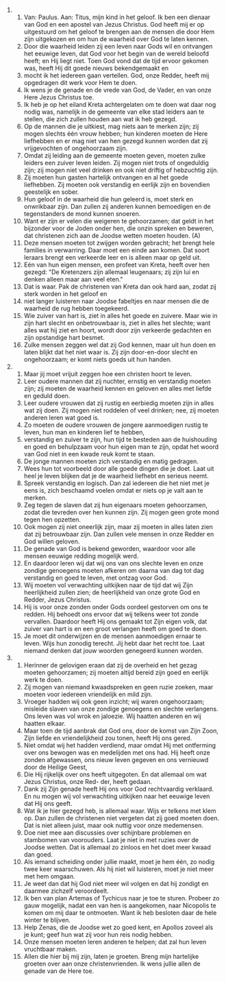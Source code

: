 <ol>
  <li>
    <ol>
      <li>Van: Paulus. Aan: Titus, mijn kind in het geloof. Ik ben een dienaar van God en een apostel van Jezus Christus. God heeft mij er op uitgestuurd om het geloof te brengen aan de mensen die door Hem zijn uitgekozen en om hun de waarheid over God te laten kennen.</li>
      <li>Door die waarheid leiden zij een leven naar Gods wil en ontvangen het eeuwige leven, dat God voor het begin van de wereld beloofd heeft; en Hij liegt niet. Toen God vond dat de tijd ervoor gekomen was, heeft Hij dit goede nieuws bekendgemaakt en</li>
      <li>mocht ik het iedereen gaan vertellen. God, onze Redder, heeft mij opgedragen dit werk voor Hem te doen.</li>
      <li>Ik wens je de genade en de vrede van God, de Vader, en van onze Here Jezus Christus toe.</li>
      <li>Ik heb je op het eiland Kreta achtergelaten om te doen wat daar nog nodig was, namelijk in de gemeente van elke stad leiders aan te stellen, die zich zullen houden aan wat ik heb gezegd.</li>
      <li>Op de mannen die je uitkiest, mag niets aan te merken zijn; zij mogen slechts één vrouw hebben; hun kinderen moeten de Here liefhebben en er mag niet van hen gezegd kunnen worden dat zij vrijgevochten of ongehoorzaam zijn.</li>
      <li>Omdat zij leiding aan de gemeente moeten geven, moeten zulke leiders een zuiver leven leiden. Zij mogen niet trots of ongeduldig zijn; zij mogen niet veel drinken en ook niet driftig of hebzuchtig zijn.</li>
      <li>Zij moeten hun gasten hartelijk ontvangen en al het goede liefhebben. Zij moeten ook verstandig en eerlijk zijn en bovendien geestelijk en sober.</li>
      <li>Hun geloof in de waarheid die hun geleerd is, moet sterk en onwrikbaar zijn. Dan zullen zij anderen kunnen bemoedigen en de tegenstanders de mond kunnen snoeren.</li>
      <li>Want er zijn er velen die weigeren te gehoorzamen; dat geldt in het bijzonder voor de Joden onder hen, die onzin spreken en beweren, dat christenen zich aan de Joodse wetten moeten houden. (A)</li>
      <li>Deze mensen moeten tot zwijgen worden gebracht; het brengt hele families in verwarring. Daar moet een einde aan komen. Dat soort leraars brengt een verkeerde leer en is alleen maar op geld uit.</li>
      <li>Eén van hun eigen mensen, een profeet van Kreta, heeft over hen gezegd: "De Kretenzers zijn allemaal leugenaars; zij zijn lui en denken alleen maar aan veel eten."</li>
      <li>Dat is waar. Pak de christenen van Kreta dan ook hard aan, zodat zij sterk worden in het geloof en</li>
      <li>niet langer luisteren naar Joodse fabeltjes en naar mensen die de waarheid de rug hebben toegekeerd.</li>
      <li>Wie zuiver van hart is, ziet in alles het goede en zuivere. Maar wie in zijn hart slecht en onbetrouwbaar is, ziet in alles het slechte; want alles wat hij ziet en hoort, wordt door zijn verkeerde gedachten en zijn opstandige hart besmet.</li>
      <li>Zulke mensen zeggen wel dat zij God kennen, maar uit hun doen en laten blijkt dat het niet waar is. Zij zijn door-en-door slecht en ongehoorzaam; er komt niets goeds uit hun handen.</li>
    </ol>
  </li>
  <li>
    <ol>
      <li>Maar jij moet vrijuit zeggen hoe een christen hoort te leven.</li>
      <li>Leer oudere mannen dat zij nuchter, ernstig en verstandig moeten zijn; zij moeten de waarheid kennen en geloven en alles met liefde en geduld doen.</li>
      <li>Leer oudere vrouwen dat zij rustig en eerbiedig moeten zijn in alles wat zij doen. Zij mogen niet roddelen of veel drinken; nee, zij moeten anderen leren wat goed is.</li>
      <li>Zo moeten de oudere vrouwen de jongere aanmoedigen rustig te leven, hun man en kinderen lief te hebben,</li>
      <li>verstandig en zuiver te zijn, hun tijd te besteden aan de huishouding en goed en behulpzaam voor hun eigen man te zijn, opdat het woord van God niet in een kwade reuk komt te staan.</li>
      <li>De jonge mannen moeten zich verstandig en matig gedragen.</li>
      <li>Wees hun tot voorbeeld door alle goede dingen die je doet. Laat uit heel je leven blijken dat je de waarheid liefhebt en serieus neemt.</li>
      <li>Spreek verstandig en logisch. Dan zal iedereen die het niet met je eens is, zich beschaamd voelen omdat er niets op je valt aan te merken.</li>
      <li>Zeg tegen de slaven dat zij hun eigenaars moeten gehoorzamen, zodat die tevreden over hen kunnen zijn. Zij mogen geen grote mond tegen hen opzetten.</li>
      <li>Ook mogen zij niet oneerlijk zijn, maar zij moeten in alles laten zien dat zij betrouwbaar zijn. Dan zullen vele mensen in onze Redder en God willen geloven.</li>
      <li>De genade van God is bekend geworden, waardoor voor alle mensen eeuwige redding mogelijk werd.</li>
      <li>En daardoor leren wij dat wij ons van ons slechte leven en onze zondige genoegens moeten afkeren om daarna van dag tot dag verstandig en goed te leven, met ontzag voor God.</li>
      <li>Wij moeten vol verwachting uitkijken naar de tijd dat wij Zijn heerlijkheid zullen zien; de heerlijkheid van onze grote God en Redder, Jezus Christus.</li>
      <li>Hij is voor onze zonden onder Gods oordeel gestorven om ons te redden. Hij behoedt ons ervoor dat wij telkens weer tot zonde vervallen. Daardoor heeft Hij ons gemaakt tot Zijn eigen volk, dat zuiver van hart is en een groot verlangen heeft om goed te doen.</li>
      <li>Je moet dit onderwijzen en de mensen aanmoedigen ernaar te leven. Wijs hun zonodig terecht. Jij hebt daar het recht toe. Laat niemand denken dat jouw woorden genegeerd kunnen worden.</li>
    </ol>
  </li>
  <li>
    <ol>
      <li>Herinner de gelovigen eraan dat zij de overheid en het gezag moeten gehoorzamen; zij moeten altijd bereid zijn goed en eerlijk werk te doen.</li>
      <li>Zij mogen van niemand kwaadspreken en geen ruzie zoeken, maar moeten voor iedereen vriendelijk en mild zijn.</li>
      <li>Vroeger hadden wij ook geen inzicht; wij waren ongehoorzaam; misleide slaven van onze zondige genoegens en slechte verlangens. Ons leven was vol wrok en jaloezie. Wij haatten anderen en wij haatten elkaar.</li>
      <li>Maar toen de tijd aanbrak dat God ons, door de komst van Zijn Zoon, Zijn liefde en vriendelijkheid zou tonen, heeft Hij ons gered.</li>
      <li>Niet omdat wij het hadden verdiend, maar omdat Hij met ontferming over ons bewogen was en medelijden met ons had. Hij heeft onze zonden afgewassen, ons nieuw leven gegeven en ons vernieuwd door de Heilige Geest,</li>
      <li>Die Hij rijkelijk over ons heeft uitgegoten. En dat allemaal om wat Jezus Christus, onze Red- der, heeft gedaan.</li>
      <li>Dank zij Zijn genade heeft Hij ons voor God rechtvaardig verklaard. En nu mogen wij vol verwachting uitkijken naar het eeuwige leven dat Hij ons geeft.</li>
      <li>Wat ik je hier gezegd heb, is allemaal waar. Wijs er telkens met klem op. Dan zullen de christenen niet vergeten dat zij goed moeten doen. Dat is niet alleen juist, maar ook nuttig voor onze medemensen.</li>
      <li>Doe niet mee aan discussies over schijnbare problemen en stambomen van voorouders. Laat je niet in met ruzies over de Joodse wetten. Dat is allemaal zo zinloos en het doet meer kwaad dan goed.</li>
      <li>Als iemand scheiding onder jullie maakt, moet je hem één, zo nodig twee keer waarschuwen. Als hij niet wil luisteren, moet je niet meer met hem omgaan.</li>
      <li>Je weet dan dat hij God niet meer wil volgen en dat hij zondigt en daarmee zichzelf veroordeelt.</li>
      <li>Ik ben van plan Artemas of Tychicus naar je toe te sturen. Probeer zo gauw mogelijk, nadat een van hen is aangekomen, naar Nicopolis te komen om mij daar te ontmoeten. Want ik heb besloten daar de hele winter te blijven.</li>
      <li>Help Zenas, die de Joodse wet zo goed kent, en Apollos zoveel als je kunt; geef hun wat zij voor hun reis nodig hebben.</li>
      <li>Onze mensen moeten leren anderen te helpen; dat zal hun leven vruchtbaar maken.</li>
      <li>Allen die hier bij mij zijn, laten je groeten. Breng mijn hartelijke groeten over aan onze christenvrienden. Ik wens jullie allen de genade van de Here toe.</li>
    </ol>
  </li>
</ol>